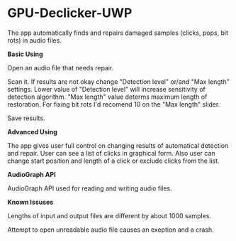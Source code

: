 # GPU-Declicker-UWP
The app automatically finds and repairs damaged samples (clicks, pops, bit rots) in audio files. 

<b>Basic Using</b>

Open an audio file that needs repair.

Scan it. If results are not okay change "Detection level" or/and "Max length" settings. Lower value of "Detection level" will increase sensitivity of detection algorithm. "Max length" value determs maximum length of restoration. For fixing bit rots I'd recomend 10 on the "Max length" slider.

Save results.

<b>Advanced Using</b>

The app gives user full control on changing results of automatical detection and repair. User can see a list of clicks in graphical form. Also user can change start position and length of a click or exclude clicks from the list.

<b>AudioGraph API</b>

AudioGraph API used for reading and writing audio files. 

<b>Known Issuses</b>

Lengths of input and output files are different by about 1000 samples.

Attempt to open unreadable audio file causes an exeption and a crash.
